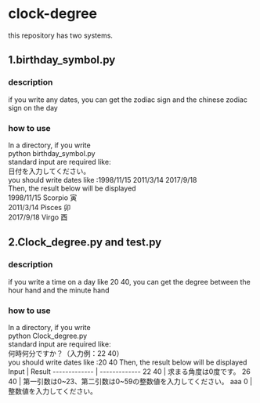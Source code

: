 # clock-degree

this repository has two systems.

## 1.birthday_symbol.py
### description
if you write any dates, you can get the zodiac sign and the chinese zodiac sign on the day
### how to use
In a directory, if you write  
python birthday_symbol.py  
standard input are required like:  
日付を入力してください。  
you should write dates like :1998/11/15 2011/3/14 2017/9/18  
Then, the result below will be displayed  
1998/11/15 Scorpio 寅  
2011/3/14 Pisces 卯  
2017/9/18 Virgo 酉  

## 2.Clock_degree.py and test.py
### description
if you write a time on a day like 20 40, you can get the degree between the hour hand and the minute hand
### how to use
In a directory, if you write  
python Clock_degree.py  
standard input are required like:  
何時何分ですか？（入力例：22 40）  
you should write dates like :20 40
Then, the result below will be displayed  
Input         | Result
------------- | -------------
22 40         | 求まる角度は0度です。
26 40         | 第一引数は0~23、第二引数は0~59の整数値を入力してください。
aaa 0         |整数値を入力してください。
